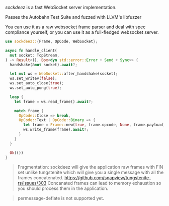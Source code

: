 _sockdeez_ is a fast WebSocket server implementation.

Passes the Autobahn Test Suite and fuzzed with LLVM's libfuzzer

You can use it as a raw websocket frame parser and deal with spec compliance
yourself, or you can use it as a full-fledged websocket server.

```rust
use sockdeez::{Frame, OpCode, WebSocket};

async fn handle_client(
  mut socket: TcpStream,
) -> Result<(), Box<dyn std::error::Error + Send + Sync>> {
  handshake(&mut socket).await?;

  let mut ws = WebSocket::after_handshake(socket);
  ws.set_writev(false);
  ws.set_auto_close(true);
  ws.set_auto_pong(true);

  loop {
    let frame = ws.read_frame().await?;

    match frame {
      OpCode::Close => break,
      OpCode::Text | OpCode::Binary => {
        let frame = Frame::new(true, frame.opcode, None, frame.payload);
        ws.write_frame(frame).await?;
      }
    }
  }

  Ok(())
}
```

> Fragmentation: sockdeez will give the application raw frames with FIN set unlike tungstenite which will give you a single message with all the frames concatenated. https://github.com/snapview/tungstenite-rs/issues/303 Concanated frames can lead to memory exhaustion so you should process them in the application.

> permessage-deflate is not supported yet.